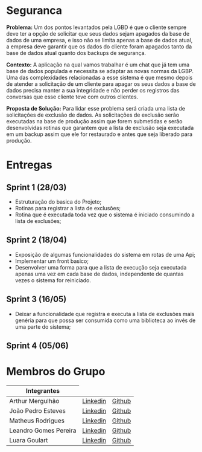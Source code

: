 # Seguranca

**Problema:** Um dos pontos levantados pela LGBD é que o cliente sempre deve ter a opção de solicitar
que seus dados sejam apagados da base de dados de uma empresa, e isso não se limita apenas a base
de dados atual, a empresa deve garantir que os dados do cliente foram apagados tanto da base de
dados atual quanto dos backups de segurança.

**Contexto:** A aplicação na qual vamos trabalhar é um chat que já tem uma base de dados populada e
necessita se adaptar as novas normas da LGBP. Uma das complexidades relacionadas a esse sistema é
que mesmo depois de atender a solicitação de um cliente para apagar os seus dados a base de dados
precisa manter a sua integridade e não perder os registros das conversas que esse cliente teve com
outros clientes.

**Proposta de Solução:** Para lidar esse problema será criada uma lista de solicitações de exclusão de
dados. As solicitações de exclusão serão executadas na base de produção assim que forem submetidas e
serão desenvolvidas rotinas que garantem que a lista de exclusão seja executada em um backup assim
que ele for restaurado e antes que seja liberado para produção.

# Entregas 

## Sprint 1 (28/03)
 - Estruturação do basica do Projeto;
 - Rotinas para registrar a lista de exclusões;
 - Rotina que é executada toda vez que o sistema é iniciado consumindo a lista de exclusões;
## Sprint 2 (18/04)
 - Exposição de algumas funcionalidades do sistema em rotas de uma Api;
 - Implementar um front basico;
 - Desenvolver uma forma para que a lista de execução seja executada apenas uma vez em cada base de dados, independente de quantas vezes o sistema for reiniciado.

## Sprint 3 (16/05)
 - Deixar a funcionalidade que registra e executa a lista de exclusões mais genéria para que possa ser consumida como uma biblioteca ao invés de uma parte do sistema;

## Sprint 4 (05/06)


# Membros do Grupo

<table>
    <thead>
        <th>Integrantes</th>
    </thead>
    <tbody>
        <tr>
            <td>Arthur Mergulhão</td>
            <td><a href = "#">Linkedin</a></td>
            <td><a href = "#">Github</a></td>
        </tr>
        <tr>
            <td>João Pedro Esteves</td> 
            <td><a href = "#">Linkedin</a></td> 
            <td><a href = "#"> Github</a> </td>
        </tr>
        <tr>
            <td>Matheus Rodrigues</td>
            <td> <a href= "#">Linkedin</a></td>
            <td> <a href= "#">Github</a></td>
        </tr>
        <tr>
            <td>Leandro Gomes Pereira</td>
            <td><a href= "#">Linkedin</a></td>
            <td><a href = "#">Github</a></td>
        </tr>
        <tr>
            <td>Luara Goulart</td> 
            <td><a href = "#">Linkedin</a></td>
            <td><a href = "#">Github</a></td>
        </tr>
    </tbody>
</table>